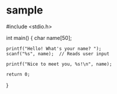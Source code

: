 # sample
#include <stdio.h>

int main() {
    char name[50];

    printf("Hello! What's your name? ");
    scanf("%s", name);  // Reads user input

    printf("Nice to meet you, %s!\n", name);
    
    return 0;
}

